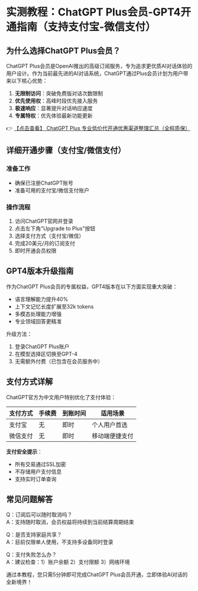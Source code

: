 # 实测教程：ChatGPT Plus会员-GPT4开通指南（支持支付宝-微信支付）

## 为什么选择ChatGPT Plus会员？

ChatGPT Plus会员是OpenAI推出的高级订阅服务，专为追求更优质AI对话体验的用户设计。作为当前最先进的AI对话系统，ChatGPT通过Plus会员计划为用户带来以下核心优势：

1. **无限制访问**：突破免费版对话次数限制
2. **优先使用权**：高峰时段优先接入服务
3. **极速响应**：显著提升对话响应速度
4. **专属特权**：优先体验最新功能更新

👉 [【点击查看】 ChatGPT Plus 专业低价代开通优惠渠道整理汇总（全程质保）](https://bit.ly/DaiKai)

## 详细开通步骤（支付宝/微信支付）

### 准备工作
- 确保已注册ChatGPT账号
- 准备可用的支付宝/微信支付账户

### 操作流程
1. 访问ChatGPT官网并登录
2. 点击左下角"Upgrade to Plus"按钮
3. 选择支付方式（支付宝/微信）
4. 完成20美元/月的订阅支付
5. 即时开通会员权限

## GPT4版本升级指南

作为ChatGPT Plus会员的专属权益，GPT4版本在以下方面实现重大突破：

- 语言理解能力提升40%
- 上下文记忆长度扩展至32k tokens
- 多模态处理能力增强
- 专业领域回答更精准

升级方法：
1. 登录ChatGPT Plus账户
2. 在模型选择区切换至GPT-4
3. 无需额外付费（已包含在会员服务中）

## 支付方式详解

ChatGPT官方为中文用户特别优化了支付体验：

| 支付方式 | 手续费 | 到账时间 | 适用场景 |
|---------|--------|----------|----------|
| 支付宝 | 无 | 即时 | 个人用户首选 |
| 微信支付 | 无 | 即时 | 移动端便捷支付 |

**支付安全提示**：
- 所有交易通过SSL加密
- 不存储用户支付信息
- 支持实时订单查询

## 常见问题解答

Q：订阅后可以随时取消吗？  
A：支持随时取消，会员权益将持续到当前结算周期结束

Q：是否支持家庭共享？  
A：目前仅限单人使用，不支持多设备同时登录

Q：支付失败怎么办？  
A：建议检查：1）账户余额 2）支付限额 3）网络环境

通过本教程，您只需5分钟即可完成ChatGPT Plus会员开通，立即体验AI对话的全新境界！